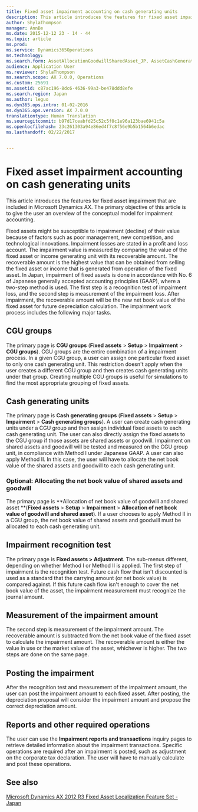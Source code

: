 ```yaml
---
title: Fixed asset impairment accounting on cash generating units
description: This article introduces the features for fixed asset impairment that are included in Microsoft Dynamics AX. The primary objective of this article is to give the user an overview of the conceptual model for impairment accounting.
author: ShylaThompson
manager: AnnBe
ms.date: 2015-12-12 23 - 14 - 44
ms.topic: article
ms.prod: 
ms.service: Dynamics365Operations
ms.technology: 
ms.search.form: AssetAllocationGoodwillSharedAsset_JP, AssetCashGeneratingUnit_JP, AssetCashGeneratingUnitGroup_JP, AssetImpairmentRecognitionMethod1_JP, AssetImpairmentRecognitionMethod2_JP
audience: Application User
ms.reviewer: ShylaThompson
ms.search.scope: AX 7.0.0, Operations
ms.custom: 25691
ms.assetid: c87ac196-8dc6-4636-99a3-be478ddd8efe
ms.search.region: Japan
ms.author: leguo
ms.dyn365.ops.intro: 01-02-2016
ms.dyn365.ops.version: AX 7.0.0
translationtype: Human Translation
ms.sourcegitcommit: b97d17ceabfd25c52c5f0c1e96a123bae6941c5a
ms.openlocfilehash: 23c261303a94e86ed4f7c8f56e9b5b1564b6edac
ms.lasthandoff: 02/22/2017


---
```


# <a name="fixed-asset-impairment-accounting-on-cash-generating-units"></a>Fixed asset impairment accounting on cash generating units

This article introduces the features for fixed asset impairment that are included in Microsoft Dynamics AX. The primary objective of this article is to give the user an overview of the conceptual model for impairment accounting. 

Fixed assets might be susceptible to impairment (decline) of their value because of factors such as poor management, new competition, and technological innovations. Impairment losses are stated in a profit and loss account. The impairment value is measured by comparing the value of the fixed asset or income generating unit with its recoverable amount. The recoverable amount is the highest value that can be obtained from selling the fixed asset or income that is generated from operation of the fixed asset. In Japan, impairment of fixed assets is done in accordance with No. 6 of Japanese generally accepted accounting principles (GAAP), where a two-step method is used. The first step is a recognition test of impairment loss, and the second step is measurement of the impairment loss. After impairment, the recoverable amount will be the new net book value of the fixed asset for future depreciation calculation. The impairment work process includes the following major tasks.

## <a name="cgu-groups"></a>CGU groups
The primary page is **CGU groups** (**Fixed assets** &gt; **Setup** &gt; **Impairment** &gt; **CGU groups**). CGU groups are the entire combination of a impairment process. In a given CGU group, a user can assign one particular fixed asset to only one cash generating unit. This restriction doesn't apply when the user creates a different CGU group and then creates cash generating units under that group. Creating multiple CGU groups is useful for simulations to find the most appropriate grouping of fixed assets.

## <a name="cash-generating-units"></a>Cash generating units
The primary page is **Cash generating groups** (**Fixed assets** &gt; **Setup** &gt; **Impairment** &gt; **Cash generating groups**). A user can create cash generating units under a CGU group and then assign individual fixed assets to each cash generating unit. The user can also directly assign the fixed assets to the CGU group if those assets are shared assets or goodwill. Impairment on shared assets and goodwill will be tested and measured on the CGU group unit, in compliance with Method I under Japanese GAAP. A user can also apply Method II. In this case, the user will have to allocate the net book value of the shared assets and goodwill to each cash generating unit.

### <a name="optional-allocating-the-net-book-value-of-shared-assets-and-goodwill"></a>Optional: Allocating the net book value of shared assets and goodwill

The primary page is **Allocation of net book value of goodwill and shared asset **(**Fixed assets** &gt; **Setup** &gt; **Impairment** &gt; **Allocation of net book value of goodwill and shared asset**). If a user chooses to apply Method II in a CGU group, the net book value of shared assets and goodwill must be allocated to each cash generating unit.

## <a name="impairment-recognition-test"></a>Impairment recognition test
The primary page is **Fixed assets &gt; Adjustment**. The sub-menus different, depending on whether Method I or Method II is applied. The first step of impairment is the recognition test. Future cash flow that isn't discounted is used as a standard that the carrying amount (or net book value) is compared against. If this future cash flow isn't enough to cover the net book value of the asset, the impairment measurement must recognize the journal amount.

## <a name="measurement-of-the-impairment-amount"></a>Measurement of the impairment amount
The second step is measurement of the impairment amount. The recoverable amount is subtracted from the net book value of the fixed asset to calculate the impairment amount. The recoverable amount is either the value in use or the market value of the asset, whichever is higher. The two steps are done on the same page.

## <a name="posting-the-impairment"></a>Posting the impairment
After the recognition test and measurement of the impairment amount, the user can post the impairment amount to each fixed asset. After posting, the depreciation proposal will consider the impairment amount and propose the correct depreciation amount.

## <a name="reports-and-other-required-operations"></a>Reports and other required operations
The user can use the **Impairment reports and transactions** inquiry pages to retrieve detailed information about the impairment transactions. Specific operations are required after an impairment is posted, such as adjustment on the corporate tax declaration. The user will have to manually calculate and post these operations.

<a name="see-also"></a>See also
--------

[Microsoft Dynamics AX 2012 R3 Fixed Asset Localization Feature Set - Japan](https://mbs.microsoft.com/partnersource/global/deployment/documentation/white-papers/msdAX2012R3JapanFixedAssets)


